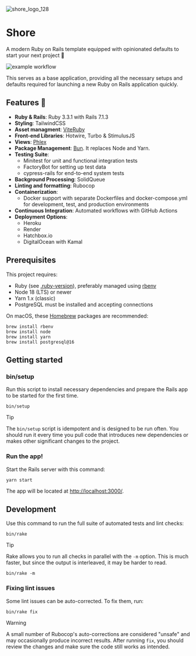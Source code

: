 ![shore_logo_128](https://github.com/yatish27/shore/assets/1014383/fbad8ed2-9510-4693-a342-4bafa515b164)

# Shore

A modern Ruby on Rails template equipped with opinionated defaults to start your next project 🚀



![example workflow](https://github.com/yatish27/shore/actions/workflows/ci.yml/badge.svg)

This serves as a base application, providing all the necessary setups and defaults required for launching a new Ruby on Rails application quickly.


## Features 🌟
- **Ruby & Rails**: Ruby 3.3.1 with Rails 7.1.3
- **Styling**: TailwindCSS
- **Asset managment**: [ViteRuby](https://github.com/ElMassimo/vite_ruby)
- **Front-end Libraries**: Hotwire, Turbo & StimulusJS 
- **Views**: [Phlex](https://www.phlex.fun)
- **Package Management**: [Bun](https://bun.sh). It replaces Node and Yarn.
- **Testing Suite**:
  - Minitest for unit and functional integration tests
  - FactoryBot for setting up test data
  - cypress-rails for end-to-end system tests
- **Background Processing**: SolidQueue 
- **Linting and formatting**: Rubocop
- **Containerization**:
  - Docker support with separate Dockerfiles and docker-compose.yml for development, test, and production environments
- **Continuous Integration**: Automated workflows with GitHub Actions
- **Deployment Options**:
  - Heroku
  - Render
  - Hatchbox.io
  - DigitalOcean with Kamal

## Prerequisites

This project requires:

- Ruby (see [.ruby-version](./.ruby-version)), preferably managed using [rbenv](https://github.com/rbenv/rbenv)
- Node 18 (LTS) or newer
- Yarn 1.x (classic)
- PostgreSQL must be installed and accepting connections

On macOS, these [Homebrew](http://brew.sh) packages are recommended:

```
brew install rbenv
brew install node
brew install yarn
brew install postgresql@16
```

## Getting started

### bin/setup

Run this script to install necessary dependencies and prepare the Rails app to be started for the first time.

```
bin/setup
```

> [!TIP]
> The `bin/setup` script is idempotent and is designed to be run often. You should run it every time you pull code that introduces new dependencies or makes other significant changes to the project.

### Run the app!

Start the Rails server with this command:

```
yarn start
```

The app will be located at <http://localhost:3000/>.

## Development

Use this command to run the full suite of automated tests and lint checks:

```
bin/rake
```

> [!TIP]
> Rake allows you to run all checks in parallel with the `-m` option. This is much faster, but since the output is interleaved, it may be harder to read.

```
bin/rake -m
```

### Fixing lint issues

Some lint issues can be auto-corrected. To fix them, run:

```
bin/rake fix
```

> [!WARNING]
> A small number of Rubocop's auto-corrections are considered "unsafe" and may
> occasionally produce incorrect results. After running `fix`, you should
> review the changes and make sure the code still works as intended.
